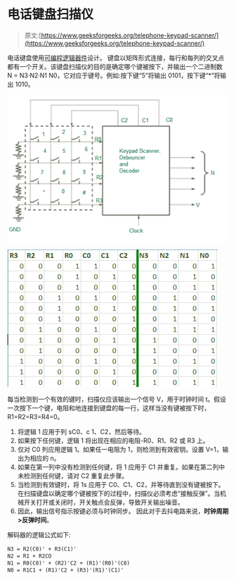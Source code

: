 # 电话键盘扫描仪

> 原文:[https://www.geeksforgeeks.org/telephone-keypad-scanner/](https://www.geeksforgeeks.org/telephone-keypad-scanner/)

电话键盘使用[可编程逻辑器件](https://www.geeksforgeeks.org/programmable-logic-array/)设计。
键盘以矩阵形式连接，每行和每列的交叉点都有一个开关。该键盘扫描仪的目的是确定哪个键被按下，并输出一个二进制数 N = N3·N2·N1 N0，它对应于键号。例如:按下键“5”将输出 0101，按下键“*”将输出 1010。

![](img/2c01c1a3eb01610467e77f8ea142bfb3.png)

![](img/2c33d3e7928035fc27f52a08d1fe16e6.png)

每当检测到一个有效的键时，扫描仪应该输出一个信号 V，用于时钟时间 t。假设一次按下一个键，电阻和地连接到键盘的每一行，这样当没有键被按下时，R1=R2=R3=R4=0。

1.  将逻辑 1 应用于列 sC0、c 1、C2，然后等待。
2.  如果按下任何键，逻辑 1 将出现在相应的电阻-R0、R1、R2 或 R3 上。
3.  仅对 C0 列应用逻辑 1。如果任一电阻为 1，则检测到有效密钥。设置 V=1，输出为相应的 n。
4.  如果在第一列中没有检测到任何键，将 1 应用于 C1 并重复。如果在第二列中未检测到任何键，请对 C2 重复此步骤。
5.  当检测到有效键时，将 1s 应用于 C0、C1、C2，并等待直到没有键被按下。
    在扫描键盘以确定哪个键被按下的过程中，扫描仪必须考虑“接触反弹”。当机械开关打开或关闭时，开关触点会反弹，导致开关输出噪音。
6.  因此，输出信号指示按键必须与时钟同步。
    因此对于去抖电路来说，**时钟周期>反弹时间**。

解码器的逻辑公式如下:

```
N3 = R2(C0)' + R3(C1)'
N2 = R1 + R2CO
N1 = R0(C0)' + (R2)'C2 + (R1)'(R0)'(C0)
N0 = R1C1 + (R1)'C2 + (R3)'(R1)'(C1)'
```